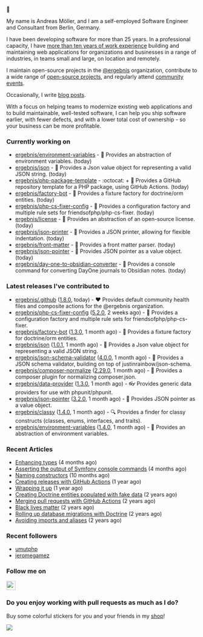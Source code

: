 :wave:

My name is Andreas Möller, and I am a self-employed Software Engineer and Consultant from Berlin, Germany.

I have been developing software for more than 25 years. In a professional capacity, I have [more than ten years of work experience](https://localheinz.com/work-experience/) building and maintaining web applications for organizations and businesses in a range of industries, in teams small and large, on location and remotely.

I maintain open-source projects in the [@ergebnis](https://github.com/ergebnis) organization, contribute to a wide range of [open-source projects](https://github.com/localheinz?tab=repositories&q=&type=fork&language=), and regularly attend [community events](https://localheinz.com/events/).

Occasionally, I write [blog posts](https://localheinz.com/blog/).

With a focus on helping teams to modernize existing web applications and to build maintainable, well-tested software, I can help you ship software earlier, with fewer defects, and with a lower total cost of ownership - so your business can be more profitable.

### Currently working on


- [ergebnis/environment-variables](https://github.com/ergebnis/environment-variables) - :deciduous_tree: Provides an abstraction of environment variables. (today)
- [ergebnis/json](https://github.com/ergebnis/json) - :page_with_curl: Provides a Json value object for representing a valid JSON string. (today)
- [ergebnis/php-package-template](https://github.com/ergebnis/php-package-template) - :octocat: &#43; :ledger: Provides a GitHub repository template for a PHP package, using GitHub Actions. (today)
- [ergebnis/factory-bot](https://github.com/ergebnis/factory-bot) - :robot: Provides a fixture factory for doctrine/orm entities. (today)
- [ergebnis/php-cs-fixer-config](https://github.com/ergebnis/php-cs-fixer-config) - :notebook: Provides a configuration factory and multiple rule sets for friendsofphp/php-cs-fixer. (today)
- [ergebnis/license](https://github.com/ergebnis/license) - :briefcase: Provides an abstraction of an open-source license. (today)
- [ergebnis/json-printer](https://github.com/ergebnis/json-printer) - :page_with_curl: Provides a JSON printer, allowing for flexible indentation. (today)
- [ergebnis/front-matter](https://github.com/ergebnis/front-matter) - :eyes: Provides a front matter parser. (today)
- [ergebnis/json-pointer](https://github.com/ergebnis/json-pointer) - :page_with_curl: Provides JSON pointer as a value object. (today)
- [ergebnis/day-one-to-obsidian-converter](https://github.com/ergebnis/day-one-to-obsidian-converter) - :notebook: Provides a console command for converting DayOne journals to Obsidian notes. (today)

### Latest releases I've contributed to


- [ergebnis/.github](https://github.com/ergebnis/.github) ([1.8.0](https://github.com/ergebnis/.github/releases/tag/1.8.0), today) - :heart: Provides default community health files and composite actions for the @ergebnis organization.
- [ergebnis/php-cs-fixer-config](https://github.com/ergebnis/php-cs-fixer-config) ([5.2.0](https://github.com/ergebnis/php-cs-fixer-config/releases/tag/5.2.0), 2 weeks ago) - :notebook: Provides a configuration factory and multiple rule sets for friendsofphp/php-cs-fixer.
- [ergebnis/factory-bot](https://github.com/ergebnis/factory-bot) ([1.3.0](https://github.com/ergebnis/factory-bot/releases/tag/1.3.0), 1 month ago) - :robot: Provides a fixture factory for doctrine/orm entities.
- [ergebnis/json](https://github.com/ergebnis/json) ([1.0.1](https://github.com/ergebnis/json/releases/tag/1.0.1), 1 month ago) - :page_with_curl: Provides a Json value object for representing a valid JSON string.
- [ergebnis/json-schema-validator](https://github.com/ergebnis/json-schema-validator) ([4.0.0](https://github.com/ergebnis/json-schema-validator/releases/tag/4.0.0), 1 month ago) - :page_with_curl: Provides a JSON schema validator, building on top of justinrainbow/json-schema.
- [ergebnis/composer-normalize](https://github.com/ergebnis/composer-normalize) ([2.29.0](https://github.com/ergebnis/composer-normalize/releases/tag/2.29.0), 1 month ago) - :musical_note: Provides a composer plugin for normalizing composer.json.
- [ergebnis/data-provider](https://github.com/ergebnis/data-provider) ([1.3.0](https://github.com/ergebnis/data-provider/releases/tag/1.3.0), 1 month ago) - :eyeglasses: Provides generic data providers for use with phpunit/phpunit.
- [ergebnis/json-pointer](https://github.com/ergebnis/json-pointer) ([3.2.0](https://github.com/ergebnis/json-pointer/releases/tag/3.2.0), 1 month ago) - :page_with_curl: Provides JSON pointer as a value object.
- [ergebnis/classy](https://github.com/ergebnis/classy) ([1.4.0](https://github.com/ergebnis/classy/releases/tag/1.4.0), 1 month ago) - :mag: Provides a finder for classy constructs (classes, enums, interfaces, and traits).
- [ergebnis/environment-variables](https://github.com/ergebnis/environment-variables) ([1.4.0](https://github.com/ergebnis/environment-variables/releases/tag/1.4.0), 1 month ago) - :deciduous_tree: Provides an abstraction of environment variables.

### Recent Articles


- [Enhancing types](http://localheinz.com/articles/2022/09/20/enhancing-types/) (4 months ago)
- [Asserting the output of Symfony console commands](http://localheinz.com/articles/2022/08/29/asserting-the-output-of-symfony-console-commands/) (4 months ago)
- [Naming constructors](http://localheinz.com/articles/2022/03/26/naming-constructors/) (10 months ago)
- [Creating releases with GitHub Actions](http://localheinz.com/articles/2022/01/24/creating-releases-with-github-actions/) (1 year ago)
- [Wrapping it up](http://localheinz.com/articles/2021/12/31/wrapping-it-up/) (1 year ago)
- [Creating Doctrine entities populated with fake data](http://localheinz.com/articles/2020/07/16/creating-doctrine-entities-populated-with-fake-data/) (2 years ago)
- [Merging pull requests with GitHub Actions](http://localheinz.com/articles/2020/06/15/merging-pull-requests-with-github-actions/) (2 years ago)
- [Black lives matter](http://localheinz.com/articles/2020/06/12/black-lives-matter/) (2 years ago)
- [Rolling up database migrations with Doctrine](http://localheinz.com/articles/2020/06/10/rolling-up-database-migrations-with-doctrine/) (2 years ago)
- [Avoiding imports and aliases](http://localheinz.com/articles/2020/05/19/avoiding-imports-and-aliases/) (2 years ago)

### Recent followers


- [umutphp](https://github.com/umutphp)
- [jeromegamez](https://github.com/jeromegamez)

### Follow me on

<p>
    <a target="_blank" href="https://twitter.com/intent/follow?screen_name=localheinz" title="Follow @localheinz on Twitter"><img src="https://cdn.jsdelivr.net/npm/simple-icons@3.9.0/icons/twitter.svg" width="24px" height="24px"></a>
</p>

### Do you enjoy working with pull requests as much as I do?

Buy some colorful stickers for you and your friends in my <a target="_blank" href="https://shop.localheinz.com" title="shop.localheinz.com">shop</a>!

[![](https://localheinz.com/permanent/img/localheinz/localheinz)](https://localheinz.com/permanent/url/localheinz/localheinz)
